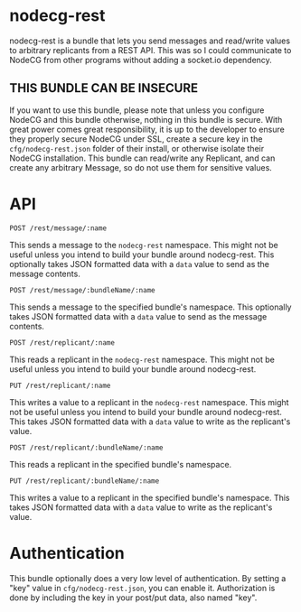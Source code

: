 # nodecg-rest

nodecg-rest is a bundle that lets you send messages and read/write values to arbitrary replicants from a REST API. This was so I could communicate to NodeCG from other programs without adding a socket.io dependency.

## THIS BUNDLE CAN BE INSECURE

If you want to use this bundle, please note that unless you configure NodeCG and this bundle otherwise, nothing in this bundle is secure. With great power comes great responsibility, it is up to the developer to ensure they properly secure NodeCG under SSL, create a secure key in the `cfg/nodecg-rest.json` folder of their install, or otherwise isolate their NodeCG installation. This bundle can read/write any Replicant, and can create any arbitrary Message, so do not use them for sensitive values.

# API

`POST /rest/message/:name`

This sends a message to the `nodecg-rest` namespace. This might not be useful unless you intend to build your bundle around nodecg-rest. This optionally takes JSON formatted data with a `data` value to send as the message contents.

`POST /rest/message/:bundleName/:name`

This sends a message to the specified bundle's namespace. This optionally takes JSON formatted data with a `data` value to send as the message contents.

`POST /rest/replicant/:name`

This reads a replicant in the `nodecg-rest` namespace. This might not be useful unless you intend to build your bundle around nodecg-rest.

`PUT /rest/replicant/:name`

This writes a value to a replicant in the `nodecg-rest` namespace. This might not be useful unless you intend to build your bundle around nodecg-rest. This takes JSON formatted data with a `data` value to write as the replicant's value.

`POST /rest/replicant/:bundleName/:name`

This reads a replicant in the specified bundle's namespace.

`PUT /rest/replicant/:bundleName/:name`

This writes a value to a replicant in the specified bundle's namespace. This takes JSON formatted data with a `data` value to write as the replicant's value.

# Authentication

This bundle optionally does a very low level of authentication. By setting a "key" value in `cfg/nodecg-rest.json`, you can enable it. Authorization is done by including the key in your post/put data, also named "key".